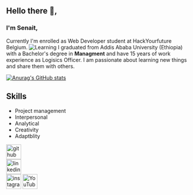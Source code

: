 ## Hello there 👋,
### I'm Senait,
Currently I'm enrolled as Web Developer student at  HackYourfuture Belgium.
![Learning](https://user-images.githubusercontent.com/77326649/112894539-459c2d00-90dc-11eb-9508-866372179b88.jpg)
I graduated from Addis Ababa University (Ethiopia) with a Bachelor's degree in **Managment** and have 15 years of work experience as Logisics Officer.
I am passionate about learning new things and share them with others.

[![Anurag's GitHub stats](https://github-readme-stats.vercel.app/api?username=Senait-coding)](https://github.com/anuraghazra/github-readme-stats)   

## Skills
 * Project management 
 * Interpersonal
 * Analytical 
 * Creativity
 * Adaptblity

[<img src='https://cdn.jsdelivr.net/npm/simple-icons@3.0.1/icons/github.svg' alt='github' height='40'>](https://github.com/Senait-coding)  
[<img src='https://cdn.jsdelivr.net/npm/simple-icons@3.0.1/icons/linkedin.svg' alt='linkedin' height='40'>](https://www.linkedin.com/in/senait-b-86944277)   
[<img src='https://cdn.jsdelivr.net/npm/simple-icons@3.0.1/icons/instagram.svg' alt='instagram' height='40'>](https://www.instagram.com/yenejojo) 
[<img src='https://cdn.jsdelivr.net/npm/simple-icons@3.0.1/icons/youtube.svg' alt='YouTube' height='40'>](https://www.youtube.com/c/YejojoTube)  




